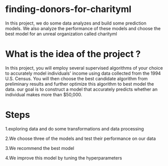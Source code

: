 # finding-donors-for-charityml
In this project, we do some data analyzes and build some prediction models. We also analyze the performance of these models and choose the best model for an unreal organization called charityml

# What is the idea of the project ?

In this project, you will employ several supervised algorithms of your choice to accurately model individuals' income using data collected from the 1994 U.S. Census. You will then choose the best candidate algorithm from preliminary results and further optimize this algorithm to best model the data. our goal is to construct a model that accurately predicts whether an individual makes more than $50,000.

# Steps
1.exploring data and do some transformations and data processing

2.We choose three of the models and test their performance on our data

3.We recommend the best model

4.We improve this model by tuning the hyperparameters
